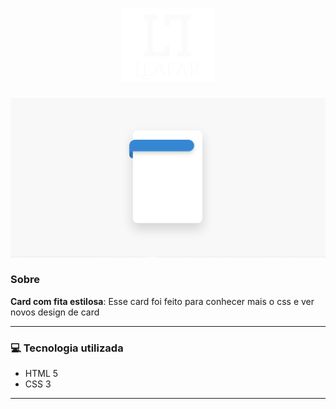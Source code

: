 <h1 align="center">
    <img src="imagem/logo2.png" width="150">
</h1>


  <img src="imagem/capa.png">


###  Sobre

**Card com fita estilosa**: Esse card foi feito para conhecer mais o css e ver novos design de card 


---
 
### 💻 Tecnologia utilizada

- HTML 5
- CSS 3


---
